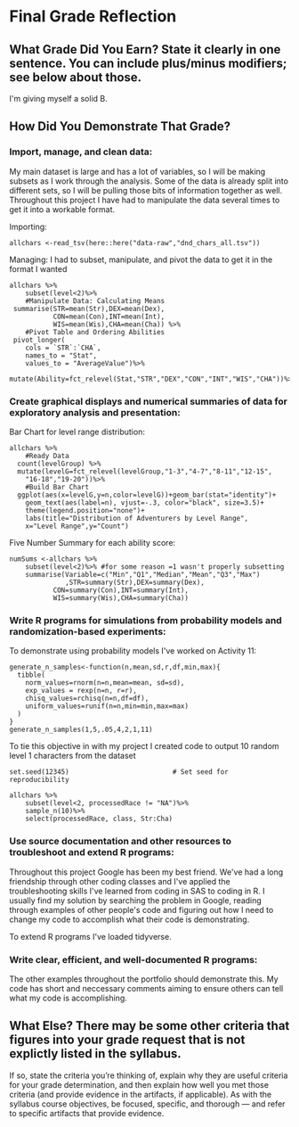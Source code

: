 # Final Grade Reflection

## What Grade Did You Earn? State it clearly in one sentence. You can include plus/minus modifiers; see below about those.
I'm giving myself a solid B.




## How Did You Demonstrate That Grade? 
### Import, manage, and clean data:
My main dataset is large and has a lot of variables, so I will be making subsets as I work through the analysis.
Some of the data is already split into different sets, so I will be pulling those bits of information together as well.
Throughout this project I have had to manipulate the data several times to get it into a workable format.

Importing: 
````
allchars <-read_tsv(here::here("data-raw","dnd_chars_all.tsv"))
````
Managing: I had to subset, manipulate, and pivot the data to get it in the format I wanted
````
allchars %>%
	subset(level<2)%>%
	#Manipulate Data: Calculating Means
 summarise(STR=mean(Str),DEX=mean(Dex),
		   CON=mean(Con),INT=mean(Int),
		   WIS=mean(Wis),CHA=mean(Cha)) %>%
	#Pivot Table and Ordering Abilities
 pivot_longer(
    cols = `STR`:`CHA`,
    names_to = "Stat",
    values_to = "AverageValue")%>%
	mutate(Ability=fct_relevel(Stat,"STR","DEX","CON","INT","WIS","CHA"))%>%
````

### Create graphical displays and numerical summaries of data for exploratory analysis and presentation:
Bar Chart for level range distribution: 
```{r Distribution of Adventurer Levels}
allchars %>%
    #Ready Data
  count(levelGroup) %>%
  mutate(levelG=fct_relevel(levelGroup,"1-3","4-7","8-11","12-15",
  	"16-18","19-20"))%>%
	#Build Bar Chart
  ggplot(aes(x=levelG,y=n,color=levelG))+geom_bar(stat="identity")+
    geom_text(aes(label=n), vjust=-.3, color="black", size=3.5)+
    theme(legend.position="none")+
	labs(title="Distribution of Adventurers by Level Range",
	x="Level Range",y="Count")
```
Five Number Summary for each ability score:
```{r Five Number Summaries of Stats}
numSums <-allchars %>%
	subset(level<2)%>% #for some reason =1 wasn't properly subsetting
	summarise(Variable=c("Min","Q1","Median","Mean","Q3","Max")
			  ,STR=summary(Str),DEX=summary(Dex),
		   CON=summary(Con),INT=summary(Int),
		   WIS=summary(Wis),CHA=summary(Cha))
```

### Write R programs for simulations from probability models and randomization-based experiments:
To demonstrate using probability models I've worked on Activity 11:
```{r generate n samples}
generate_n_samples<-function(n,mean,sd,r,df,min,max){
  tibble(
    norm_values=rnorm(n=n,mean=mean, sd=sd),
    exp_values = rexp(n=n, r=r),
    chisq_values=rchisq(n=n,df=df),
    uniform_values=runif(n=n,min=min,max=max)
  )
}
generate_n_samples(1,5,.05,4,2,1,11)
```

To tie this objective in with my project I created code to output 10 random level 1 characters from the dataset
```{r random level 1 character stats}
set.seed(12345)                          # Set seed for reproducibility

allchars %>%
	subset(level<2, processedRace != "NA")%>%
	sample_n(10)%>%
	select(processedRace, class, Str:Cha)
```

### Use source documentation and other resources to troubleshoot and extend R programs:
Throughout this project Google has been my best friend. We've had a long friendship through other coding classes and I've applied the troubleshooting skills I've learned from coding in SAS to coding in R. I usually find my solution by searching the problem in Google, reading through examples of other people's code and figuring out how I need to change my code to accomplish what their code is demonstrating. 

To extend R programs I've loaded tidyverse.

### Write clear, efficient, and well-documented R programs:
The other examples throughout the portfolio should demonstrate this. My code has short and neccessary comments aiming to ensure others can tell what my code is accomplishing.





## What Else? There may be some other criteria that figures into your grade request that is not explictly listed in the syllabus. 
If so, state the criteria you’re thinking of, explain why they are useful criteria for your grade determination, and then explain
how well you met those criteria (and provide evidence in the artifacts, if applicable). As with the syllabus course objectives, be focused,
specific, and thorough — and refer to specific artifacts that provide evidence.
